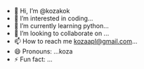 - 👋 Hi, I’m @kozakok
- 👀 I’m interested in coding...
- 🌱 I’m currently learning python...
- 💞️ I’m looking to collaborate on ...
- 📫 How to reach me kozaapl@gmail.com...
- 😄 Pronouns: ...koza
- ⚡ Fun fact: ...

<!---
kozakok/kozakok is a ✨ special ✨ repository because its `README.md` (this file) appears on your GitHub profile.
You can click the Preview link to take a look at your changes.
--->
